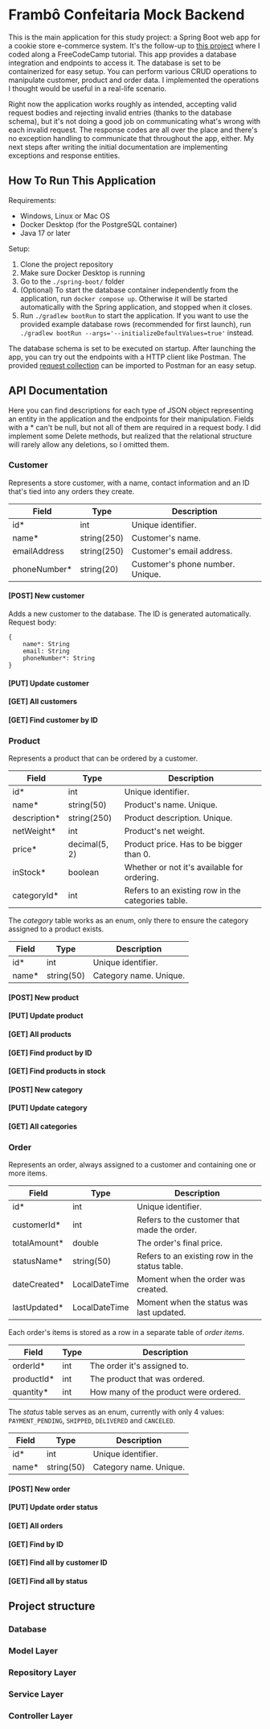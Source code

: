 # Frambô Confeitaria Mock Backend

This is the main application for this study project: a Spring Boot web app for a cookie store e-commerce system. It's the follow-up to [this project](https://github.com/mattoi/fcc-spring-boot-tutorial) where I coded along a FreeCodeCamp tutorial. This app provides a database integration and endpoints to access it. The database is set to be containerized for easy setup. You can perform various CRUD operations to manipulate customer, product and order data. I implemented the operations I thought would be useful in a real-life scenario.

Right now the application works roughly as intended, accepting valid request bodies and rejecting invalid entries (thanks to the database schema), but it's not doing a good job on communicating what's wrong with each invalid request. The response codes are all over the place and there's no exception handling to communicate that throughout the app, either. My next steps after writing the initial documentation are implementing exceptions and response entities.

## How To Run This Application

Requirements:
- Windows, Linux or Mac OS
- Docker Desktop (for the PostgreSQL container)
- Java 17 or later

Setup:
1. Clone the project repository
2. Make sure Docker Desktop is running
3. Go to the `./spring-boot/` folder
4. (Optional) To start the database container independently from the application, run `docker compose up`. Otherwise it will be started automatically with the Spring application, and stopped when it closes.
5. Run `./gradlew bootRun` to start the application. If you want to use the provided example database rows (recommended for first launch), run `./gradlew bootRun --args='--initializeDefaultValues=true'` instead.

The database schema is set to be executed on startup. After launching the app, you can try out the endpoints with a HTTP client like Postman. The provided [request collection](src\main\resources\Frambo.postman_collection.json) can be imported to Postman for an easy setup.

## API Documentation

Here you can find descriptions for each type of JSON object representing an entity in the application and the endpoints for their manipulation. Fields with a * can't be null, but not all of them are required in a request body. I did implement some Delete methods, but realized that the relational structure will rarely allow any deletions, so I omitted them.

### Customer

Represents a store customer, with a name, contact information and an ID that's tied into any orders they create.

| Field        | Type        | Description                      |
| ------------ | ----------- | -------------------------------- |
| id*          | int         | Unique identifier.               |
| name*        | string(250) | Customer's name.                 |
| emailAddress | string(250) | Customer's email address.        |
| phoneNumber* | string(20)  | Customer's phone number. Unique. |

#### [POST] New customer
Adds a new customer to the database. The ID is generated automatically.
Request body:
```
{
    name*: String
    email: String
    phoneNumber*: String
}
```

#### [PUT] Update customer
#### [GET] All customers
#### [GET] Find customer by ID

### Product

Represents a product that can be ordered by a customer.

| Field        | Type          | Description                                        |
| ------------ | ------------- | -------------------------------------------------- |
| id*          | int           | Unique identifier.                                 |
| name*        | string(50)    | Product's name. Unique.                            |
| description* | string(250)   | Product description. Unique.                       |
| netWeight*   | int           | Product's net weight.                              |
| price*       | decimal(5, 2) | Product price. Has to be bigger than 0.            |
| inStock*     | boolean       | Whether or not it's available for ordering.        |
| categoryId*  | int           | Refers to an existing row in the categories table. |

The *category* table works as an enum, only there to ensure the category assigned to a product exists.

| Field | Type       | Description            |
| ----- | ---------- | ---------------------- |
| id*   | int        | Unique identifier.     |
| name* | string(50) | Category name. Unique. |

#### [POST] New product
#### [PUT] Update product
#### [GET] All products
#### [GET] Find product by ID
#### [GET] Find products in stock
#### [POST] New category
#### [PUT] Update category
#### [GET] All categories

### Order

Represents an order, always assigned to a customer and containing one or more items.

| Field        | Type          | Description                                    |
| ------------ | ------------- | ---------------------------------------------- |
| id*          | int           | Unique identifier.                             |
| customerId*  | int           | Refers to the customer that made the order.    |
| totalAmount* | double        | The order's final price.                       |
| statusName*  | string(50)    | Refers to an existing row in the status table. |
| dateCreated* | LocalDateTime | Moment when the order was created.             |
| lastUpdated* | LocalDateTime | Moment when the status was last updated.       |

Each order's items is stored as a row in a separate table of *order items*.

| Field      | Type | Description                           |
| ---------- | ---- | ------------------------------------- |
| orderId*   | int  | The order it's assigned to.           |
| productId* | int  | The product that was ordered.         |
| quantity*  | int  | How many of the product were ordered. |

The *status* table serves as an enum, currently with only 4 values: `PAYMENT_PENDING`, `SHIPPED`, `DELIVERED` and `CANCELED`.

 | Field | Type       | Description            |
 | ----- | ---------- | ---------------------- |
 | id*   | int        | Unique identifier.     |
 | name* | string(50) | Category name. Unique. |

#### [POST] New order
#### [PUT] Update order status
#### [GET] All orders
#### [GET] Find by ID
#### [GET] Find all by customer ID
#### [GET] Find all by status

## Project structure

### Database

### Model Layer

### Repository Layer

### Service Layer

### Controller Layer
